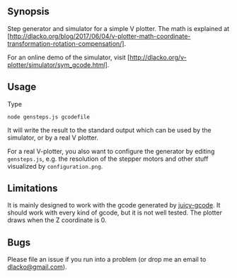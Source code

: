 ## Synopsis

Step generator and simulator for a simple V plotter. The math is explained at [http://dlacko.org/blog/2017/06/04/v-plotter-math-coordinate-transformation-rotation-compensation/].

For an online demo of the simulator, visit [http://dlacko.org/v-plotter/simulator/sym_gcode.html].

## Usage

Type

`node gensteps.js gcodefile`

It will write the result to the standard output which can be used by the simulator, or by a real V plotter.

For a real V-plotter, you also want to configure the generator by editing `gensteps.js`, e.g. the resolution of the stepper motors and other stuff
visualized by `configuration.png`.

## Limitations

It is mainly designed to work with the gcode generated by [juicy-gcode](https://github.com/domoszlai/juicy-gcode).
It should work with every kind of gcode, but it is not well tested.
The plotter draws when the Z coordinate is 0.

## Bugs

Please file an issue if you run into a problem (or drop me an email to dlacko@gmail.com).
